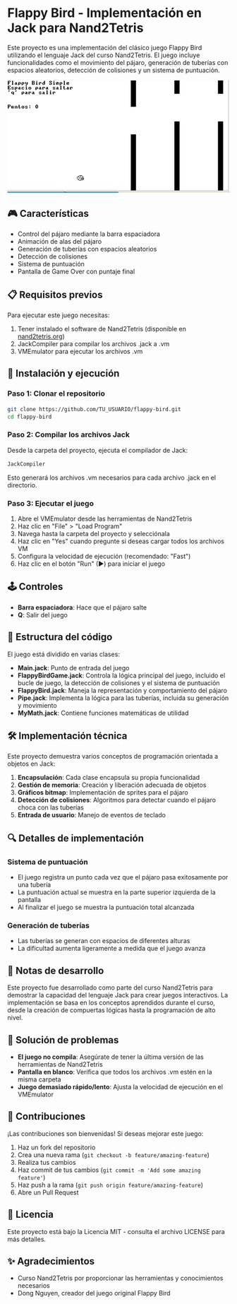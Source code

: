 # Flappy Bird - Implementación en Jack para Nand2Tetris

Este proyecto es una implementación del clásico juego Flappy Bird utilizando el lenguaje Jack del curso Nand2Tetris. El juego incluye funcionalidades como el movimiento del pájaro, generación de tuberías con espacios aleatorios, detección de colisiones y un sistema de puntuación.

![Flappy Bird Screenshot](screenshot.png)

## 🎮 Características

- Control del pájaro mediante la barra espaciadora
- Animación de alas del pájaro
- Generación de tuberías con espacios aleatorios
- Detección de colisiones
- Sistema de puntuación
- Pantalla de Game Over con puntaje final

## 📋 Requisitos previos

Para ejecutar este juego necesitas:

1. Tener instalado el software de Nand2Tetris (disponible en [nand2tetris.org](https://www.nand2tetris.org/software))
2. JackCompiler para compilar los archivos .jack a .vm
3. VMEmulator para ejecutar los archivos .vm

## 🚀 Instalación y ejecución

### Paso 1: Clonar el repositorio

```bash
git clone https://github.com/TU_USUARIO/flappy-bird.git
cd flappy-bird
```

### Paso 2: Compilar los archivos Jack

Desde la carpeta del proyecto, ejecuta el compilador de Jack:

```bash
JackCompiler
```

Esto generará los archivos .vm necesarios para cada archivo .jack en el directorio.

### Paso 3: Ejecutar el juego

1. Abre el VMEmulator desde las herramientas de Nand2Tetris
2. Haz clic en "File" > "Load Program"
3. Navega hasta la carpeta del proyecto y selecciónala
4. Haz clic en "Yes" cuando pregunte si deseas cargar todos los archivos VM
5. Configura la velocidad de ejecución (recomendado: "Fast")
6. Haz clic en el botón "Run" (►) para iniciar el juego

## 🕹️ Controles

- **Barra espaciadora**: Hace que el pájaro salte
- **Q**: Salir del juego

## 📁 Estructura del código

El juego está dividido en varias clases:

- **Main.jack**: Punto de entrada del juego
- **FlappyBirdGame.jack**: Controla la lógica principal del juego, incluido el bucle de juego, la detección de colisiones y el sistema de puntuación
- **FlappyBird.jack**: Maneja la representación y comportamiento del pájaro
- **Pipe.jack**: Implementa la lógica para las tuberías, incluida su generación y movimiento
- **MyMath.jack**: Contiene funciones matemáticas de utilidad

## 🛠️ Implementación técnica

Este proyecto demuestra varios conceptos de programación orientada a objetos en Jack:

1. **Encapsulación**: Cada clase encapsula su propia funcionalidad
2. **Gestión de memoria**: Creación y liberación adecuada de objetos
3. **Gráficos bitmap**: Implementación de sprites para el pájaro
4. **Detección de colisiones**: Algoritmos para detectar cuando el pájaro choca con las tuberías
5. **Entrada de usuario**: Manejo de eventos de teclado

## 🔍 Detalles de implementación

### Sistema de puntuación
- El juego registra un punto cada vez que el pájaro pasa exitosamente por una tubería
- La puntuación actual se muestra en la parte superior izquierda de la pantalla
- Al finalizar el juego se muestra la puntuación total alcanzada

### Generación de tuberías
- Las tuberías se generan con espacios de diferentes alturas
- La dificultad aumenta ligeramente a medida que el juego avanza

## 📝 Notas de desarrollo

Este proyecto fue desarrollado como parte del curso Nand2Tetris para demostrar la capacidad del lenguaje Jack para crear juegos interactivos. La implementación se basa en los conceptos aprendidos durante el curso, desde la creación de compuertas lógicas hasta la programación de alto nivel.

## 🔧 Solución de problemas

- **El juego no compila**: Asegúrate de tener la última versión de las herramientas de Nand2Tetris
- **Pantalla en blanco**: Verifica que todos los archivos .vm estén en la misma carpeta
- **Juego demasiado rápido/lento**: Ajusta la velocidad de ejecución en el VMEmulator

## 🤝 Contribuciones

¡Las contribuciones son bienvenidas! Si deseas mejorar este juego:

1. Haz un fork del repositorio
2. Crea una nueva rama (`git checkout -b feature/amazing-feature`)
3. Realiza tus cambios
4. Haz commit de tus cambios (`git commit -m 'Add some amazing feature'`)
5. Haz push a la rama (`git push origin feature/amazing-feature`)
6. Abre un Pull Request

## 📜 Licencia

Este proyecto está bajo la Licencia MIT - consulta el archivo LICENSE para más detalles.

## ✨ Agradecimientos

- Curso Nand2Tetris por proporcionar las herramientas y conocimientos necesarios
- Dong Nguyen, creador del juego original Flappy Bird
